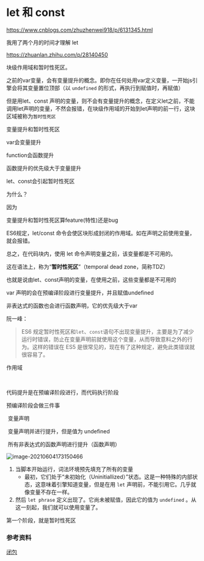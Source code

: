 # let 和 const

https://www.cnblogs.com/zhuzhenwei918/p/6131345.html



我用了两个月的时间才理解 let

https://zhuanlan.zhihu.com/p/28140450



块级作用域和暂时性死区。

之前的var变量，会有变量提升的概念。即你在任何处用var定义变量，一开始js引擎会将其变量置位顶部（以 `undefined` 的形式，再执行到赋值时，再赋值）

但是用let、const 声明的变量，则不会有变量提升的概念，在定义let之前，不能调用let声明的变量，不然会报错，在块级作用域的开始到let声明的前一行，这块区域被称为`暂时性死区`





变量提升和暂时性死区

var会变量提升

function会函数提升

函数提升的优先级大于变量提升



let、const会引起暂时性死区

为什么？

因为

变量提升和暂时性死区算feature(特性)还是bug



ES6规定，let/const 命令会使区块形成封闭的作用域。如在声明之前使用变量，就会报错。

总之，在代码块内，使用 let 命令声明变量之前，该变量都是不可用的。

这在语法上，称为“**暂时性死区**”（temporal dead zone，简称TDZ）



也就是说由let、const声明的变量，在使用之前，这些变量都是不可用的

var 声明的会在预编译阶段进行变量提升，并且赋值undefined

非表达式的函数也会进行函数声明，它的优先级大于var





阮一峰：

> ES6 规定暂时性死区和`let`、`const`语句不出现变量提升，主要是为了减少运行时错误，防止在变量声明前就使用这个变量，从而导致意料之外的行为。这样的错误在 ES5 是很常见的，现在有了这种规定，避免此类错误就很容易了。

















作用域

​	

代码提升是在预编译阶段进行，而代码执行阶段



预编译阶段会做三件事

​	变量声明

​	变量声明并进行提升，但是值为 undefined

​	所有非表达式的函数声明进行提升（函数声明）



![image-20210604173150466](https://i.loli.net/2021/06/04/9uaTpg7C3l8XxNb.png)

1. 当脚本开始运行，词法环境预先填充了所有的变量
   - 最初，它们处于“未初始化（Uninitiallized）”状态。这是一种特殊的内部状态，这意味着引擎知道变量，但是在用 `let` 声明前，不能引用它。几乎就像变量不存在一样。
2. 然后 `let phrase` 定义出现了。它尚未被赋值，因此它的值为 `undefined` 。从这一刻起，我们就可以使用变量了。



第一个阶段，就是暂时性死区



### 参考资料

[闭包](https://zh.javascript.info/closure)





